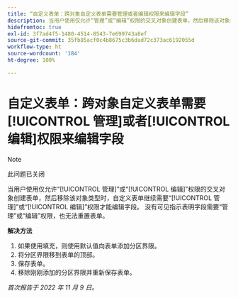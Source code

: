 ```yaml
---
title: “自定义表单：跨对象自定义表单需要管理或者编辑权限来编辑字段”
description: 当用户使用仅允许“管理”或“编辑”权限的交叉对象创建表单，然后移除该对象类型时，自定义表单继续需要“管理”或“编辑”权限才能编辑字段。 没有可见指示表明字段需要“管理”或“编辑”权限，也无法重置表单。
hidefromtoc: true
exl-id: 3f7ad4f5-1480-4514-8543-7e699743a8ef
source-git-commit: 35fb85acf0c4b8675c3b6dad72c373ac6192055d
workflow-type: ht
source-wordcount: '184'
ht-degree: 100%

---
```


# 自定义表单：跨对象自定义表单需要[!UICONTROL 管理]或者[!UICONTROL 编辑]权限来编辑字段

<!--Won't fix, live for workaround-->

>[!NOTE]
>
>此问题已关闭

当用户使用仅允许“[!UICONTROL 管理]”或“[!UICONTROL 编辑]”权限的交叉对象创建表单，然后移除该对象类型时，自定义表单继续需要“[!UICONTROL 管理]”或“[!UICONTROL 编辑]”权限才能编辑字段。 没有可见指示表明字段需要“管理”或“编辑”权限，也无法重置表单。

**解决方法**

1. 如果使用填充，则使用默认值向表单添加分区界限。
2. 将分区界限移到表单的顶部。
3. 保存表单。
4. 移除刚刚添加的分区界限并重新保存表单。

_首次报告于 2022 年 11 月 9 日。_
